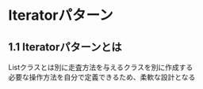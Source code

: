 # Iteratorパターン
## 1.1 Iteratorパターンとは  
Listクラスとは別に走査方法を与えるクラスを別に作成する  
必要な操作方法を自分で定義できるため、柔軟な設計となる  



